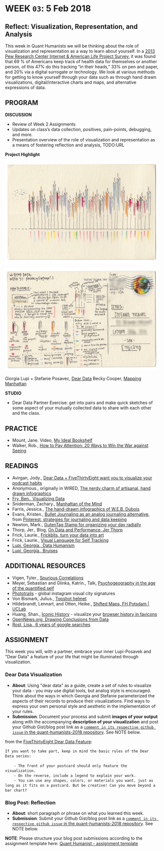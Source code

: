 # WEEK `03`: 5 Feb 2018
##  Reflect: Visualization, Representation, and Analysis
This week in Quant Humanists we will be thinking about the role of visualization and representation as a way to learn about yourself. In a [2013 Pew Research Center Internet & American Life Project Survey](http://www.pewinternet.org/files/old-media/Files/Reports/2013/PIP_TrackingforHealth%2520with%2520appendix.pdf), it was found that 69 % of Americans keep track of health data for themselves or another person, of this 47% do this tracking “in their heads,” 33% on pen and paper, and 20% via a digital surrogate or technology. We look at various methods for getting to know yourself through your data such as through hand drawn visualizations, digital/interactive charts and maps, and alternative expressions of data.

## PROGRAM

**DISCUSSION**

- Review of Week 2 Assignments
- Updates on class’s data collection, positives, pain-points, debugging, and more. 
- Presentation overview of the role of visualization and representation as a means of fostering reflection and analysis, TODO:URL

**Project Highlight**

![](https://raw.githubusercontent.com/joeyklee/quant-humanists-2018/master/assets/images/dear-data-2.jpg)

![](https://raw.githubusercontent.com/joeyklee/quant-humanists-2018/master/assets/images/dear-data-1.jpg)

Giorgia Lupi + Stefanie Posavec, [Dear Data](http://www.dear-data.com/theproject)
Becky Cooper, [Mapping Manhattan](http://mapyourmemories.tumblr.com/tagged/Manhattan)

**STUDIO**
- Dear Data Partner Exercise: get into pairs and make quick sketches of some aspect of your mutually collected data to share with each other and the class.


## PRACTICE

- Mount, Jane. Video, [My Ideal Bookshelf](https://www.goodreads.com/videos/34373-jane-mount-painting-my-ideal-bookshelf)
- Walker, Rob., [How to Pay Attention: 20 Ways to Win the War against Seeing](https://medium.com/re-form/how-to-pay-attention-4751adb53cb6)

## READINGS

- Avirgan, Jody., [Dear Data + FiveThirtyEight want you to visualize your podcast habits](http://fivethirtyeight.com/features/dear-data-and-fivethirtyeight-want-you-to-visualize-your-podcast-habits/) 
- Anonymous., originally in WIRED, [The nerdy charm of artisanal, hand drawn infographics](http://onlinefitnesshelp.com/the-nerdy-charm-of-artisanal-hand-drawn-infographics/)
- [Fry, Ben., Visualizing Data](https://www.safaribooksonline.com/library/view/visualizing-data/9780596514556/ch01.html)
- Sniderman, Zachary., [Manhattan of the Mind](http://www.nytimes.com/interactive/2013/02/17/magazine/mapping-manhattan.html#2)
- Farris, Jessica., [The hand-drawn infographics of W.E.B. Dubois](http://www.printmag.com/article/hand-drawn-infographics-w-e-b-dubois/)
- Evans, Kristen., [Bullet Journaling as an analog journaling alternative](http://theperfectdiy.com/12-layout-ideas-youll-want-to-steal-for-your-bullet-journal/), from [Pinterest, strategies for journaling and data keeping](https://www.pinterest.com/pin/230950287122242133/)
- Newton, Mark., [GutenTag Stamp for organizing your day radially](https://www.kickstarter.com/projects/gutentag/gutentag-see-the-day-seize-the-day-day-planner?ref=category)
- Thorp, Jer., Blog, [On Data and Performance, Jer Thorp](http://blog.blprnt.com/blog/blprnt/on-data-and-performance)
- Frick, Laurie., [Frickbits, turn your data into art](http://www.frickbits.com/)
- Frick, Laurie., [Visual Language for Self Tracking](https://vimeo.com/31875319)
- [Lupi, Georgia., Data Humanism](https://medium.com/@giorgialupi/data-humanism-the-revolution-will-be-visualized-31486a30dbfb)
- [Lupi, Georgia., Bruises](https://medium.com/@giorgialupi/bruises-the-data-we-dont-see-1fdec00d0036)

## ADDITIONAL RESOURCES

- Vigen, Tyler., [Spurious Correlations](http://www.tylervigen.com/spurious-correlations)
- Meyer, Sebastian and Glinka, Katrin., Talk, [Psychogeography in the age of the quantified self](https://vimeo.com/195647160)
- [Phototrails](http://phototrails.info/instagram-cities/) - global instagram visual city signatures
- Von Bismark, Julius., [Topshot helmet](http://juliusvonbismarck.com/bank/index.php?/projects/topshot-helmet/) 
- Hildebrandt, Lennart, and Otten, Heike., [Shifted Maps, FH Potsdam | UCLab](http://www.heikeotten.de/portfolio/shiftedmaps/)
- Huang, Shan., [Iconic History](https://chrome.google.com/webstore/detail/iconic-history/hfacpfhgpmaifaanbmgbbjkfgelookom?hl=en) - visualize your [browser history in favicons](https://www.fastcodesign.com/3027816/this-plugin-visualizes-your-entire-browser-history#4)
- [OpenNews.org, Drawing Conclusions from Data](https://source.opennews.org/articles/statistically-sound-data-journalism/)
- [Rost, Lisa., 6 years of google searches](https://lisacharlotterost.github.io/2015/06/20/Searching-through-the-years/)

## ASSIGNMENT

This week you will, with a partner, embrace your inner Lupi-Posavek and "Dear Data" a feature of your life that might be illuminated through visualization.

### Dear Data Visualization 

- **About**: Using "dear data" as a guide, create a set of rules to visualize your data - you may use digital tools, but analog style is encouraged. Think about the ways in which Georgia and Stefanie parameterized the aspects of their records to produce their visualizations. Find ways to express your own personal style and aesthetic in the implementation of your rules. 
- **Submission**: Document your process and submit **images of your output** along with the accompanying **description of your visualization** and post your Github Gist/blog post link as a [`comment in its respective github issue` in the quant-humanists-2018 repository](https://github.com/joeyklee/quant-humanists-2018/issues). See NOTE below.

from the [FiveThirtyEight Dear Data Feature](http://fivethirtyeight.com/features/dear-data-and-fivethirtyeight-want-you-to-visualize-your-podcast-habits/):

```
If you want to take part, keep in mind the basic rules of the Dear Data series:

    - The front of your postcard should only feature the visualization.
    - On the reverse, include a legend to explain your work.
    - You can use any shapes, colors, or materials you want, just as long as it fits on a postcard. But be creative! Can you move beyond a bar chart?
```

### Blog Post: Reflection
- **About**: short paragraph or phrase on what you learned this week.
- **Submission**: Submit your Github Gist/blog post link as a [`comment in its respective github issue` in the quant-humanists-2018 repository](https://github.com/joeyklee/quant-humanists-2018/issues). See NOTE below.


**NOTE**: Please structure your blog post submissions according to the assignment template here: [Quant Humanist - assignment template](https://github.com/joeyklee/quant-humanists-2018/blob/master/_templates/assignment-submission-template.md)  

